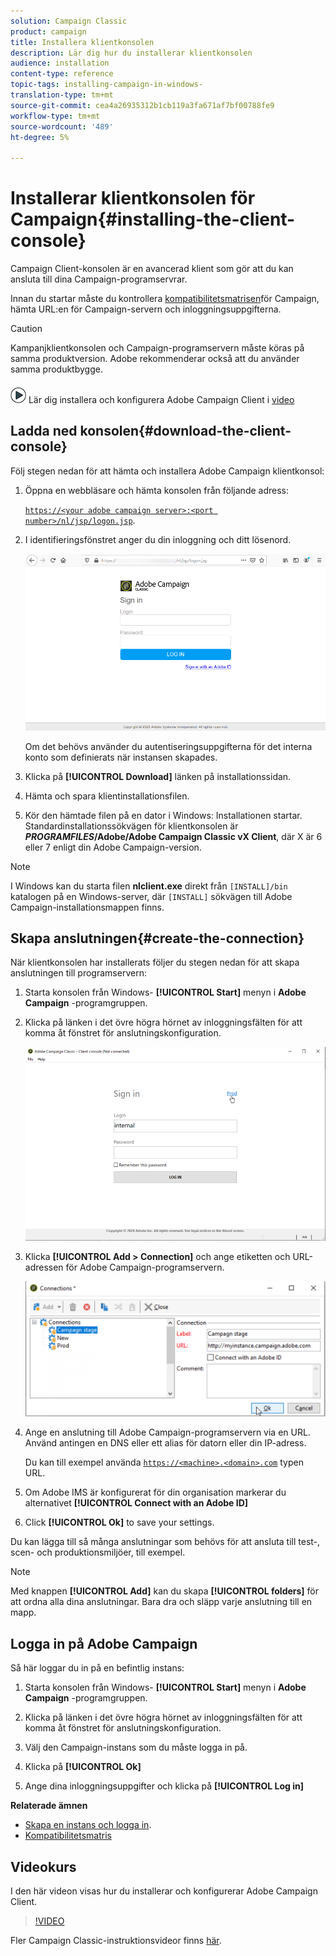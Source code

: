 ```yaml
---
solution: Campaign Classic
product: campaign
title: Installera klientkonsolen
description: Lär dig hur du installerar klientkonsolen
audience: installation
content-type: reference
topic-tags: installing-campaign-in-windows-
translation-type: tm+mt
source-git-commit: cea4a26935312b1cb119a3fa671af7bf00788fe9
workflow-type: tm+mt
source-wordcount: '489'
ht-degree: 5%

---
```



# Installerar klientkonsolen för Campaign{#installing-the-client-console}

Campaign Client-konsolen är en avancerad klient som gör att du kan ansluta till dina Campaign-programservrar.

Innan du startar måste du kontrollera [kompatibilitetsmatrisen](https://helpx.adobe.com/se/campaign/kb/compatibility-matrix.html)för Campaign, hämta URL:en för Campaign-servern och inloggningsuppgifterna.

>[!CAUTION]
>
>Kampanjklientkonsolen och Campaign-programservern måste köras på samma produktversion. Adobe rekommenderar också att du använder samma produktbygge.

![](assets/do-not-localize/how-to-video.png) Lär dig installera och konfigurera Adobe Campaign Client i [video](#video)

## Ladda ned konsolen{#download-the-client-console}

Följ stegen nedan för att hämta och installera Adobe Campaign klientkonsol:

1. Öppna en webbläsare och hämta konsolen från följande adress:

   [`https://<your adobe campaign server>:<port number>/nl/jsp/logon.jsp`](https://myserver.adobe.com/nl/jsp/logon.jsp).

1. I identifieringsfönstret anger du din inloggning och ditt lösenord.

   ![](assets/s_ncs_install_setup_download01.png)

   Om det behövs använder du autentiseringsuppgifterna för det interna konto som definierats när instansen skapades.

1. Klicka på **[!UICONTROL Download]** länken på installationssidan.
1. Hämta och spara klientinstallationsfilen.
1. Kör den hämtade filen på en dator i Windows: Installationen startar. Standardinstallationssökvägen för klientkonsolen är **$PROGRAMFILES$/Adobe/Adobe Campaign Classic vX Client**, där X är 6 eller 7 enligt din Adobe Campaign-version.

>[!NOTE]
>
>I Windows kan du starta filen **nlclient.exe** direkt från `[INSTALL]/bin` katalogen på en Windows-server, där `[INSTALL]` sökvägen till Adobe Campaign-installationsmappen finns.

## Skapa anslutningen{#create-the-connection}

När klientkonsolen har installerats följer du stegen nedan för att skapa anslutningen till programservern:

1. Starta konsolen från Windows- **[!UICONTROL Start]** menyn i **Adobe Campaign** -programgruppen.

1. Klicka på länken i det övre högra hörnet av inloggningsfälten för att komma åt fönstret för anslutningskonfiguration.

   ![](assets/s_ncs_install_define_connection_01.png)

1. Klicka **[!UICONTROL Add > Connection]** och ange etiketten och URL-adressen för Adobe Campaign-programservern.

   ![](assets/s_ncs_install_define_connection_02.png)

1. Ange en anslutning till Adobe Campaign-programservern via en URL. Använd antingen en DNS eller ett alias för datorn eller din IP-adress.

   Du kan till exempel använda [`https://<machine>.<domain>.com`](https://myserver.adobe.com) typen URL.

1. Om Adobe IMS är konfigurerat för din organisation markerar du alternativet **[!UICONTROL Connect with an Adobe ID]**

1. Click **[!UICONTROL Ok]** to save your settings.

Du kan lägga till så många anslutningar som behövs för att ansluta till test-, scen- och produktionsmiljöer, till exempel.

>[!NOTE]
>
>Med knappen **[!UICONTROL Add]** kan du skapa **[!UICONTROL folders]** för att ordna alla dina anslutningar. Bara dra och släpp varje anslutning till en mapp.

## Logga in på Adobe Campaign

Så här loggar du in på en befintlig instans:

1. Starta konsolen från Windows- **[!UICONTROL Start]** menyn i **Adobe Campaign** -programgruppen.

1. Klicka på länken i det övre högra hörnet av inloggningsfälten för att komma åt fönstret för anslutningskonfiguration.

1. Välj den Campaign-instans som du måste logga in på.

1. Klicka på **[!UICONTROL Ok]**

1. Ange dina inloggningsuppgifter och klicka på **[!UICONTROL Log in]**

**Relaterade ämnen**

* [Skapa en instans och logga in](../../installation/using/creating-an-instance-and-logging-on.md).
* [Kompatibilitetsmatris](https://helpx.adobe.com/se/campaign/kb/compatibility-matrix.html)

## Videokurs

I den här videon visas hur du installerar och konfigurerar Adobe Campaign Client.

>[!VIDEO](https://video.tv.adobe.com/v/35124?quality=12)

Fler Campaign Classic-instruktionsvideor finns [här](https://experienceleague.adobe.com/docs/campaign-classic-learn/tutorials/overview.html).
